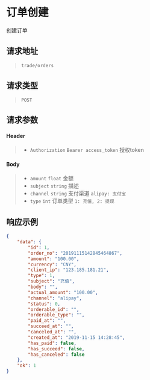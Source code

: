 # 订单创建

创建订单

## 请求地址

> `trade/orders`

## 请求类型

> `POST`

## 请求参数

#### Header

> - `Authorization` `Bearer access_token` 授权token

#### Body

> - `amount` `float` 金额
> - `subject` `string` 描述
> - `channel` `string` 支付渠道 `alipay: 支付宝`
> - `type` `int` 订单类型 `1: 充值, 2: 提现`

## 响应示例

```json
{
    "data": {
        "id": 1,
        "order_no": "20191115142845464867",
        "amount": "100.00",
        "currency": "CNY",
        "client_ip": "123.185.181.21",
        "type": 1,
        "subject": "充值",
        "body": "",
        "actual_amount": "100.00",
        "channel": "alipay",
        "status": 0,
        "orderable_id": "",
        "orderable_type": "",
        "paid_at": "",
        "succeed_at": "",
        "canceled_at": "",
        "created_at": "2019-11-15 14:28:45",
        "has_paid": false,
        "has_succeed": false,
        "has_canceled": false
    },
    "ok": 1
}
```